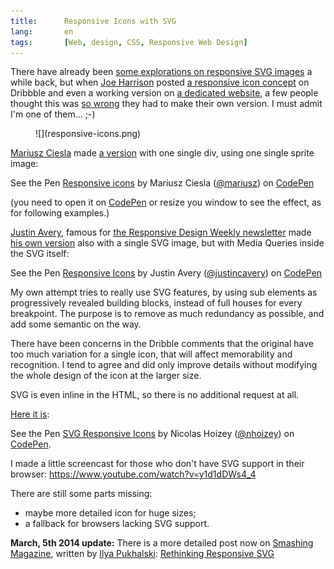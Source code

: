 ```yaml
---
title:      Responsive Icons with SVG
lang:       en
tags:       [Web, design, CSS, Responsive Web Design]
---
```


There have already been [some explorations on responsive SVG images](http://blog.cloudfour.com/media-queries-in-svg-images/) a while back, but when [Joe Harrison](http://www.joeharrison.co.uk/) posted [a responsive icon concept](http://dribbble.com/shots/1290195-New-Project-Responsive-Icons) on Dribbble and even a working version on [a dedicated website](http://responsiveicons.co.uk/), a few people thought this was [so wrong](http://xkcd.com/386/) they had to make their own version. I must admit I'm one of them… ;-)

<figure markdown="1">
  ![](responsive-icons.png)
</figure>

[Mariusz Ciesla](http://mariusz.cc/) made [a version](http://codepen.io/mariusz/pen/azBne) with one single div, using one single sprite image:

<p data-height="300" data-theme-id="2148" data-slug-hash="azBne" data-user="mariusz" data-default-tab="result" class='codepen'>See the Pen <a href='http://codepen.io/mariusz/pen/azBne'>Responsive icons</a> by Mariusz Ciesla (<a href='http://codepen.io/mariusz'>@mariusz</a>) on <a href='http://codepen.io'>CodePen</a></p>
<script async src="//codepen.io/assets/embed/ei.js"></script>

(you need to open it on [CodePen](http://codepen.io/) or resize you window to see the effect, as for following examples.)

[Justin Avery](http://justinavery.me/), famous for [the Responsive Design Weekly newsletter](http://responsivedesignweekly.com/) made [his own version](http://responsivedesign.is/articles/responsive-icons) also with a single SVG image, but with Media Queries inside the SVG itself:

<p data-height="450" data-theme-id="2148" data-slug-hash="cgLHo" data-user="justincavery" data-default-tab="result" class='codepen'>See the Pen <a href='http://codepen.io/justincavery/pen/cgLHo'>Responsive Icons</a> by Justin Avery (<a href='http://codepen.io/justincavery'>@justincavery</a>) on <a href='http://codepen.io'>CodePen</a></p>
<script async src="//codepen.io/assets/embed/ei.js"></script>

My own attempt tries to really use SVG features, by using sub elements as progressively revealed building blocks, instead of full houses for every breakpoint. The purpose is to remove as much redundancy as possible, and add some semantic on the way.

There have been concerns in the Dribble comments that the original have too much variation for a single icon, that will affect memorability and recognition. I tend to agree and did only improve details without modifying the whole design of the icon at the larger size.

SVG is even inline in the HTML, so there is no additional request at all.

[Here it is](http://codepen.io/nhoizey/pen/ICJvA):

<p data-height="266" data-theme-id="2148" data-slug-hash="ICJvA" data-default-tab="result" data-user="nhoizey" class='codepen'>See the Pen <a href='http://codepen.io/nhoizey/pen/ICJvA/'>SVG Responsive Icons</a> by Nicolas Hoizey (<a href='http://codepen.io/nhoizey'>@nhoizey</a>) on <a href='http://codepen.io'>CodePen</a>.</p>
<script async src="//assets.codepen.io/assets/embed/ei.js"></script>

I made a little screencast for those who don't have SVG support in their browser:
https://www.youtube.com/watch?v=y1d1dDWs4_4

There are still some parts missing:

- maybe more detailed icon for huge sizes;
- a fallback for browsers lacking SVG support.

**March, 5th 2014 update:** There is a more detailed post now on [Smashing Magazine](http://smashingmagazine.com/), written by [Ilya Pukhalski](http://blog.pukhalski.com/): [Rethinking Responsive SVG](http://coding.smashingmagazine.com/2014/03/05/rethinking-responsive-svg/)
